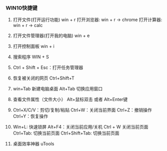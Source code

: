 ### WIN10快捷键

1. 打开文件(打开运行功能)
    win + r
    打开浏览器: win + r -> chrome
    打开计算器: win + r -> calc

2. 打开文件管理器(打开我的电脑)
    win + e

3. 打开控制面板
    win + i

4. 搜索程序
    WIN + S

5. Ctrl + Shift + Esc：打开任务管理器

6. 恢复被关闭的网页
    Ctrl+Shift+T

7. win+Tab 新建电脑桌面
   Alt+Tab 切换应用窗口

8. 查看文件属性（文件大小）
   Alt+鼠标双击 或者 Alt+Enter键

9. Ctrl+X/C/V：剪切/复制/粘贴
   Ctrl+W：关闭当前界面
   Ctrl+Z：撤销操作
   Ctrl+Y：恢复操作

10. Win+L: 快速锁屏
   Alt+F4：关闭当前应用/关机
   Ctrl + W 关闭当前页面
   Ctrl+Tab: 切换当前页面
   Ctrl+Shift+Tab: 切换当前页面

11. 桌面效率神器
    uTools